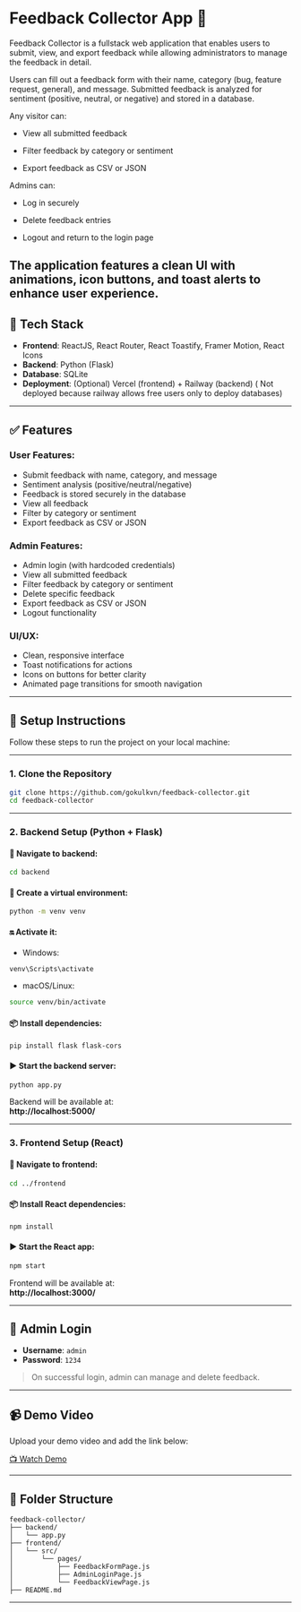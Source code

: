 # Feedback Collector App 🎯

Feedback Collector is a fullstack web application that enables users to submit, view, and export feedback while allowing administrators to manage the feedback in detail.

Users can fill out a feedback form with their name, category (bug, feature request, general), and message. Submitted feedback is analyzed for sentiment (positive, neutral, or negative) and stored in a database.

Any visitor can:

- View all submitted feedback

- Filter feedback by category or sentiment

- Export feedback as CSV or JSON

Admins can:

- Log in securely

- Delete feedback entries

- Logout and return to the login page

The application features a clean UI with animations, icon buttons, and toast alerts to enhance user experience.
---

## 🚀 Tech Stack

- **Frontend**: ReactJS, React Router, React Toastify, Framer Motion, React Icons
- **Backend**: Python (Flask)
- **Database**: SQLite
- **Deployment**: (Optional) Vercel (frontend) + Railway (backend) ( Not deployed because railway allows free users only to deploy databases)

---

## ✅ Features

### User Features:
- Submit feedback with name, category, and message
- Sentiment analysis (positive/neutral/negative)
- Feedback is stored securely in the database
-  View all feedback
- Filter by category or sentiment
- Export feedback as CSV or JSON


### Admin Features:
- Admin login (with hardcoded credentials)
- View all submitted feedback
- Filter feedback by category or sentiment
- Delete specific feedback
- Export feedback as CSV or JSON
- Logout functionality

### UI/UX:
- Clean, responsive interface
- Toast notifications for actions
- Icons on buttons for better clarity
- Animated page transitions for smooth navigation

---

## 🔧 Setup Instructions

Follow these steps to run the project on your local machine:

---

### 1. Clone the Repository

```bash
git clone https://github.com/gokulkvn/feedback-collector.git
cd feedback-collector
```

---

### 2. Backend Setup (Python + Flask)

#### 📁 Navigate to backend:

```bash
cd backend
```

#### 🐍 Create a virtual environment:

```bash
python -m venv venv
```

#### 🔛 Activate it:

- Windows:
```bash
venv\Scripts\activate
```

- macOS/Linux:
```bash
source venv/bin/activate
```

#### 📦 Install dependencies:

```bash
pip install flask flask-cors
```

#### ▶️ Start the backend server:

```bash
python app.py
```

Backend will be available at:  
**http://localhost:5000/**

---

### 3. Frontend Setup (React)

#### 📁 Navigate to frontend:

```bash
cd ../frontend
```

#### 📦 Install React dependencies:

```bash
npm install
```

#### ▶️ Start the React app:

```bash
npm start
```

Frontend will be available at:  
**http://localhost:3000/**

---

## 🔐 Admin Login

- **Username**: `admin`  
- **Password**: `1234`  

> On successful login, admin can manage and delete feedback.

---

## 📹 Demo Video 

Upload your demo video and add the link below:

[📺 Watch Demo](https://drive.google.com/file/d/1ShLXcz2hzgXaAtHjttCvEPqSXaAVeBh_/view?usp=sharing)

---

## 📁 Folder Structure

```
feedback-collector/
├── backend/
│   └── app.py
├── frontend/
│   └── src/
│       └── pages/
│           ├── FeedbackFormPage.js
│           ├── AdminLoginPage.js
│           └── FeedbackViewPage.js
├── README.md
```

---

